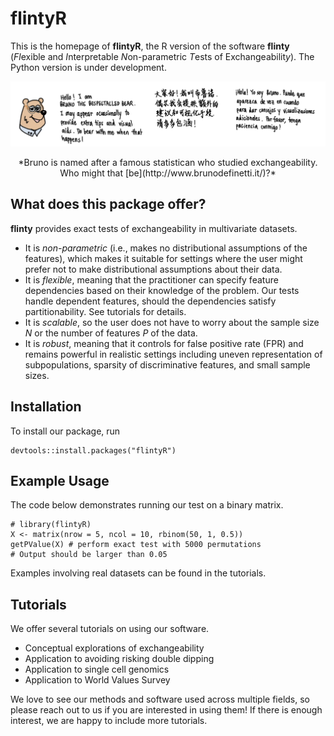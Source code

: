 # flintyR 

This is the homepage of **flintyR**, the R version of the software **flinty** (*Fl*exible and *I*nterpretable *N*on-parametric *T*ests of Exchangeabilit*y*). The Python version is under development. 


![Bruno appears](bruno_intro.png)
<p align="center">
*Bruno is named after a famous statistican who studied exchangeability. Who might that [be](http://www.brunodefinetti.it/)?*
</p>

## What does this package offer?

**flinty** provides exact tests of exchangeability in multivariate datasets. 

- It is *non-parametric* (i.e., makes no distributional assumptions of the features), which makes it suitable for settings where the user might prefer not to make distributional assumptions about their data.   
- It is *flexible*, meaning that the practitioner can specify feature dependencies based on their knowledge of the problem. Our tests handle dependent features, should the dependencies satisfy partitionability. See tutorials for details.   
- It is *scalable*, so the user does not have to worry about the sample size $N$ or the number of features $P$ of the data. 
- It is *robust*, meaning that it controls for false positive rate (FPR) and remains powerful in realistic settings including uneven representation of subpopulations, sparsity of discriminative features, and small sample sizes.   

## Installation

To install our package, run

```
devtools::install.packages("flintyR")
```

## Example Usage

The code below demonstrates running our test on a binary matrix. 

```
# library(flintyR)
X <- matrix(nrow = 5, ncol = 10, rbinom(50, 1, 0.5))
getPValue(X) # perform exact test with 5000 permutations
# Output should be larger than 0.05
```

Examples involving real datasets can be found in the tutorials.

## Tutorials

We offer several tutorials on using our software.

- Conceptual explorations of exchangeability
- Application to avoiding risking double dipping
- Application to single cell genomics 
- Application to World Values Survey 

We love to see our methods and software used across multiple fields, so please reach out to us if you are interested in using them! If there is enough interest, we are happy to include more tutorials.    
